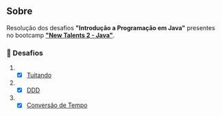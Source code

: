 ## Sobre

Resolução dos desafios **"Introdução a Programação em Java"** presentes no bootcamp **["New Talents 2 - Java"](../../../)**.

### 🧠 Desafios

1. - [x] [Tuitando](tuitando/)
2. - [x] [DDD](ddd/)
3. - [x] [Conversão de Tempo](conversao-de-tempo/)